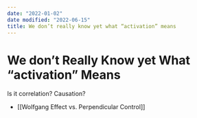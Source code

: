 ```yaml
---
date: "2022-01-02"
date modified: "2022-06-15"
title: We don’t really know yet what “activation” means
---
```


# We don’t Really Know yet What “activation” Means
Is it correlation? Causation?

- [[Wolfgang Effect vs. Perpendicular Control]]
